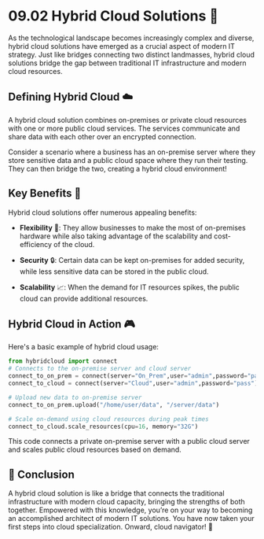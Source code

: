 # 09.02 Hybrid Cloud Solutions 🌉

As the technological landscape becomes increasingly complex and diverse, hybrid cloud solutions have emerged as a crucial aspect of modern IT strategy. Just like bridges connecting two distinct landmasses, hybrid cloud solutions bridge the gap between traditional IT infrastructure and modern cloud resources.

## Defining Hybrid Cloud ☁️

A hybrid cloud solution combines on-premises or private cloud resources with one or more public cloud services. The services communicate and share data with each other over an encrypted connection.

Consider a scenario where a business has an on-premise server where they store sensitive data and a public cloud space where they run their testing. They can then bridge the two, creating a hybrid cloud environment!

## Key Benefits 🎁

Hybrid cloud solutions offer numerous appealing benefits:

- **Flexibility** 💪: They allow businesses to make the most of on-premises hardware while also taking advantage of the scalability and cost-efficiency of the cloud.

- **Security** 🔒: Certain data can be kept on-premises for added security, while less sensitive data can be stored in the public cloud.

- **Scalability** 📈: When the demand for IT resources spikes, the public cloud can provide additional resources.

## Hybrid Cloud in Action 🎮

Here's a basic example of hybrid cloud usage:

```python
from hybridcloud import connect
# Connects to the on-premise server and cloud server
connect_to_on_prem = connect(server="On_Prem",user="admin",password="pass")
connect_to_cloud = connect(server="Cloud",user="admin",password="pass")

# Upload new data to on-premise server
connect_to_on_prem.upload("/home/user/data", "/server/data")

# Scale on-demand using cloud resources during peak times
connect_to_cloud.scale_resources(cpu=16, memory="32G")
```

This code connects a private on-premise server with a public cloud server and scales public cloud resources based on demand.

## 🌉 Conclusion

A hybrid cloud solution is like a bridge that connects the traditional infrastructure with modern cloud capacity, bringing the strengths of both together. Empowered with this knowledge, you’re on your way to becoming an accomplished architect of modern IT solutions. You have now taken your first steps into cloud specialization. Onward, cloud navigator! 🚀
